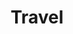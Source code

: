 ---
layout: travel
id: travel
title: Travel
nav: true
nav-order: 5
content-pages: true
intro: Your holiday shouldn’t start when you arrive at your hotel, it should begin when you check-in at the airport. Comfort starts here, with airport lounges catering to the most discerning of travellers, and offering luxury without bounds. In-flight, the service continues, with a range of great perks to make your journey as relaxed as possible. This is Swiss hospitality.

lounges:

  - id: geneva-lounge
    title: Geneva Lounge
    contents:
      - p: Feel pampered in the Geneva Lounge, for maximum comfort on your onward journey.
      - p: Kick back in the Geneva Lounge with personal service that always goes the extra mile. With the advantage of a short walk to your boarding gate, you’ll have plenty of time to enjoy a light meal before jetting off to your destination. If you’re on business, pop over to the E-Corner to catch up with your emails in peace. SWISS will happily cater to any needs you have.
    link: "#link"

classes:

  - id: business
    title: Business
    contents:
      - p: Award-winning Business Class service is designed around your comfort and your needs, where functionality meets opulence.
      - p: With extra baggage allowance, access to exclusive lounges and priority boarding, as a Business Class passenger you’ll be on your way in no time. On board you’ll enjoy a range of Swiss specialities, all made from fresh regional ingredients. For extra privacy, your neighbouring seat will remain vacant as you explore a host of quality magazines and newspapers.
    link: "#link"

  - id: economy
    title: Economy
    contents:
      - p: Economy doesn’t have to mean basic; with great SWISS hospitality, there’s no reason not to feel spoilt.
      - p: With easy check-in and comfortable seats with plenty of leg-room, there’s nothing to suggest you’re flying Economy. Included in each ticket price, a small snack or light meal with produce from Switzerland ensures great quality and authenticity. Economy still allows for plenty comfort in-flight, and SWISS is determined to ensure a relaxed and pleasant journey.
    link: "#link"
---